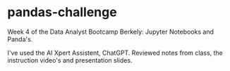 # pandas-challenge
Week 4 of the Data Analyst Bootcamp Berkely: Jupyter Notebooks and Panda's.

I've used the AI Xpert Assistent, ChatGPT. Reviewed notes from class, the instruction video's and presentation slides.
